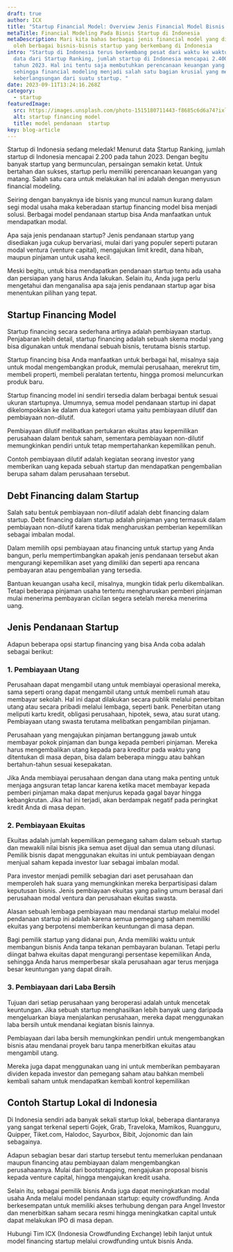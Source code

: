```yaml
---
draft: true
author: ICX
title: "Startup Financial Model: Overview Jenis Financial Model Bisnis Startup"
metaTitle: Financial Modeling Pada Bisnis Startup di Indonesia
metaDescription: Mari kita bahas berbagai jenis financial model yang digunakan
  oleh berbagai bisnis-bisnis startup yang berkembang di Indonesia
intro: "Startup di Indonesia terus berkembang pesat dari waktu ke waktu. Menurut
  data dari Startup Ranking, jumlah startup di Indonesia mencapai 2.400 pada
  tahun 2023. Hal ini tentu saja membutuhkan perencanaan keuangan yang matang,
  sehingga financial modeling menjadi salah satu bagian krusial yang menentukan
  keberlangsungan dari suatu startup. "
date: 2023-09-11T13:24:16.268Z
category:
  - startup
featuredImage:
  src: https://images.unsplash.com/photo-1515180711443-f8685c6d6a74?ixlib=rb-4.0.3&ixid=M3wxMjA3fDB8MHxwaG90by1wYWdlfHx8fGVufDB8fHx8fA%3D%3D&auto=format&fit=crop&w=870&q=80
  alt: startup financing model
  title: model pendanaan  startup
key: blog-article
---
```

Startup di Indonesia sedang meledak! Menurut data Startup Ranking, jumlah startup di Indonesia mencapai 2.200 pada tahun 2023. Dengan begitu banyak startup yang bermunculan, persaingan semakin ketat. Untuk bertahan dan sukses, startup perlu memiliki perencanaan keuangan yang matang. Salah satu cara untuk melakukan hal ini adalah dengan menyusun financial modeling.



Seiring dengan banyaknya ide bisnis yang muncul namun kurang dalam segi modal usaha maka keberadaan startup financing model bisa menjadi solusi. Berbagai model pendanaan startup bisa Anda manfaatkan untuk mendapatkan modal.

Apa saja jenis pendanaan startup? Jenis pendanaan startup yang disediakan juga cukup bervariasi, mulai dari yang populer seperti putaran modal ventura (venture capital), mengajukan limit kredit, dana hibah, maupun pinjaman untuk usaha kecil. 

Meski begitu, untuk bisa mendapatkan pendanaan startup tentu ada usaha dan persiapan yang harus Anda lakukan. Selain itu, Anda juga perlu mengetahui dan menganalisa apa saja jenis pendanaan startup agar bisa menentukan pilihan yang tepat.

## Startup Financing Model

Startup financing secara sederhana artinya adalah pembiayaan startup. Penjabaran lebih detail, startup financing adalah sebuah skema modal yang bisa digunakan untuk mendanai sebuah bisnis, terutama bisnis startup.

Startup financing bisa Anda manfaatkan untuk berbagai hal, misalnya saja untuk modal mengembangkan produk, memulai perusahaan, merekrut tim, membeli properti, membeli peralatan tertentu, hingga promosi meluncurkan produk baru.

Startup financing model ini sendiri tersedia dalam berbagai bentuk sesuai ukuran startupnya. Umumnya, semua model pendanaan startup ini dapat dikelompokkan ke dalam dua kategori utama yaitu pembiayaan dilutif dan pembiayaan non-dilutif.

Pembiayaan dilutif melibatkan pertukaran ekuitas atau kepemilikan perusahaan dalam bentuk saham, sementara pembiayaan non-dilutif memungkinkan pendiri untuk tetap mempertahankan kepemilikan penuh.

Contoh pembiayaan dilutif adalah kegiatan seorang investor yang memberikan uang kepada sebuah startup dan mendapatkan pengembalian berupa saham dalam perusahaan tersebut.

## Debt Financing dalam Startup

Salah satu bentuk pembiayaan non-dilutif adalah debt financing dalam startup. Debt financing dalam startup adalah pinjaman yang termasuk dalam pembiayaan non-dilutif karena tidak mengharuskan pemberian kepemilikan sebagai imbalan modal.

Dalam memilih opsi pembiayaan atau financing untuk startup yang Anda bangun, perlu mempertimbangkan apakah jenis pendanaan tersebut akan mengurangi kepemilikan aset yang dimiliki dan seperti apa rencana pembayaran atau pengembalian yang tersedia.

Bantuan keuangan usaha kecil, misalnya, mungkin tidak perlu dikembalikan. Tetapi beberapa pinjaman usaha tertentu mengharuskan pemberi pinjaman mulai menerima pembayaran cicilan segera setelah mereka menerima uang. 

## Jenis Pendanaan Startup

Adapun beberapa opsi startup financing yang bisa Anda coba adalah sebagai berikut:

### 1. Pembiayaan Utang

Perusahaan dapat mengambil utang untuk membiayai operasional mereka, sama seperti orang dapat mengambil utang untuk membeli rumah atau membayar sekolah. Hal ini dapat dilakukan secara publik melalui penerbitan utang atau secara pribadi melalui lembaga, seperti bank. Penerbitan utang meliputi kartu kredit, obligasi perusahaan, hipotek, sewa, atau surat utang. Pembiayaan utang swasta terutama melibatkan pengambilan pinjaman.

Perusahaan yang mengajukan pinjaman bertanggung jawab untuk membayar pokok pinjaman dan bunga kepada pemberi pinjaman. Mereka harus mengembalikan utang kepada para kreditur pada waktu yang ditentukan di masa depan, bisa dalam beberapa minggu atau bahkan bertahun-tahun sesuai kesepakatan.

Jika Anda membiayai perusahaan dengan dana utang maka penting untuk menjaga angsuran tetap lancar karena ketika macet membayar kepada pemberi pinjaman maka dapat menjurus kepada gagal bayar hingga kebangkrutan. Jika hal ini terjadi, akan berdampak negatif pada peringkat kredit Anda di masa depan. 

### 2. Pembiayaan Ekuitas

Ekuitas adalah jumlah kepemilikan pemegang saham dalam sebuah startup dan mewakili nilai bisnis jika semua aset dijual dan semua utang dilunasi. Pemilik bisnis dapat menggunakan ekuitas ini untuk pembiayaan dengan menjual saham kepada investor luar sebagai imbalan modal.

Para investor menjadi pemilik sebagian dari aset perusahaan dan memperoleh hak suara yang memungkinkan mereka berpartisipasi dalam keputusan bisnis. Jenis pembiayaan ekuitas yang paling umum berasal dari perusahaan modal ventura dan perusahaan ekuitas swasta.

Alasan sebuah lembaga pembiayaan mau mendanai startup melalui model pendanaan startup ini adalah karena semua pemegang saham memiliki ekuitas yang berpotensi memberikan keuntungan di masa depan. 

Bagi pemilik startup yang didanai pun, Anda memiliki waktu untuk membangun bisnis Anda tanpa tekanan pembayaran bulanan. Tetapi perlu diingat bahwa ekuitas dapat mengurangi persentase kepemilikan Anda, sehingga Anda harus memperbesar skala perusahaan agar terus menjaga besar keuntungan yang dapat diraih.

### 3. Pembiayaan dari Laba Bersih

Tujuan dari setiap perusahaan yang beroperasi adalah untuk mencetak keuntungan. Jika sebuah startup menghasilkan lebih banyak uang daripada mengeluarkan biaya menjalankan perusahaan, mereka dapat menggunakan laba bersih untuk mendanai kegiatan bisnis lainnya.

Pembiayaan dari laba bersih memungkinkan pendiri untuk mengembangkan bisnis atau mendanai proyek baru tanpa menerbitkan ekuitas atau mengambil utang.

Mereka juga dapat menggunakan uang ini untuk memberikan pembayaran dividen kepada investor dan pemegang saham atau bahkan membeli kembali saham untuk mendapatkan kembali kontrol kepemilikan

## Contoh Startup Lokal di Indonesia

Di Indonesia sendiri ada banyak sekali startup lokal, beberapa diantaranya yang sangat terkenal seperti Gojek, Grab, Traveloka, Mamikos, Ruangguru, Quipper, Tiket.com, Halodoc, Sayurbox, Bibit, Jojonomic dan lain sebagainya.

Adapun sebagian besar dari startup tersebut tentu memerlukan pendanaan maupun financing atau pembiayaan dalam mengembangkan perusahaannya. Mulai dari bootstrapping, mengajukan proposal bisnis kepada venture capital, hingga mengajukan kredit usaha.

Selain itu, sebagai pemilik bisnis Anda juga dapat meningkatkan modal usaha Anda melalui model pendanaan startup: equity crowdfunding. Anda berkesempatan untuk memiliki akses terhubung dengan para Angel Investor dan menerbitkan saham secara resmi hingga meningkatkan capital untuk dapat melakukan IPO di masa depan.

Hubungi Tim ICX (Indonesia Crowdfunding Exchange) lebih lanjut untuk model financing startup melalui crowdfunding untuk bisnis Anda.

<!--EndFragment-->